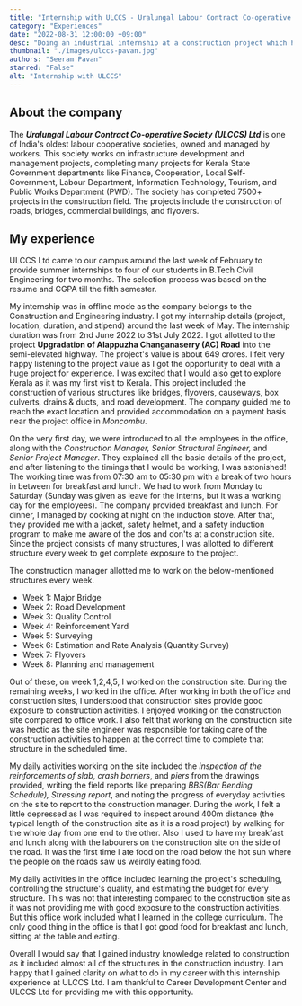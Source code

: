 ```yaml
---
title: "Internship with ULCCS - Uralungal Labour Contract Co-operative society"    
category: "Experiences"                 
date: "2022-08-31 12:00:00 +09:00"                       
desc: "Doing an industrial internship at a construction project which has a humungous project value at a new location might sound a bit scary. Join Seeram Pavan as he describes his internship experience at ULCCS, Kerala."                                        
thumbnail: "./images/ulccs-pavan.jpg" 
authors: "Seeram Pavan"                    
starred: "False" 
alt: "Internship with ULCCS"                       
---
```


## About the company               
The **_Uralungal Labour Contract Co-operative Society (ULCCS) Ltd_** is one of India's oldest labour cooperative societies, owned and managed by workers. This society works on infrastructure development and management projects, completing many projects for Kerala State Government departments like Finance, Cooperation, Local Self-Government, Labour Department, Information Technology, Tourism, and Public Works Department (PWD). The society has completed 7500+ projects in the construction field. The projects include the construction of roads, bridges, commercial buildings, and flyovers.                

## My experience                                    
ULCCS Ltd came to our campus around the last week of February to provide summer internships to four of our students in B.Tech Civil Engineering for two months. The selection process was based on the resume and CGPA till the fifth semester.                      

My internship was in offline mode as the company belongs to the Construction and Engineering industry. I got my internship details (project, location, duration, and stipend) around the last week of May. The internship duration was from 2nd June 2022 to 31st July 2022. I got allotted to the project **Upgradation of Alappuzha Changanaserry (AC) Road** into the semi-elevated highway. The project's value is about 649 crores. I felt very happy listening to the project value as I got the opportunity to deal with a huge project for experience. I was excited that I would also get to explore Kerala as it was my first visit to Kerala. This project included the construction of various structures like bridges, flyovers, causeways, box culverts, drains & ducts, and road development. The company guided me to reach the exact location and provided accommodation on a payment basis near the project office in _Moncombu_.                       

On the very first day, we were introduced to all the employees in the office, along with the _Construction Manager, Senior Structural Engineer,_ and _Senior Project Manager_. They explained all the basic details of the project, and after listening to the timings that I would be working, I was astonished! The working time was from 07:30 am to 05:30 pm with a break of two hours in between for breakfast and lunch. We had to work from Monday to Saturday (Sunday was given as leave for the interns, but it was a working day for the employees). The company provided breakfast and lunch. For dinner, I managed by cooking at night on the induction stove. After that, they provided me with a jacket, safety helmet, and a safety induction program to make me aware of the dos and don'ts at a construction site. Since the project consists of many structures, I was allotted to different structure every week to get complete exposure to the project.                                        
 
The construction manager allotted me to work on the below-mentioned structures every week.                    
- Week 1: Major Bridge
- Week 2: Road Development
- Week 3: Quality Control
- Week 4: Reinforcement Yard
- Week 5: Surveying
- Week 6: Estimation and Rate Analysis (Quantity Survey)
- Week 7: Flyovers
- Week 8: Planning and management                 
 
Out of these, on week 1,2,4,5, I worked on the construction site. During the remaining weeks, I worked in the office. After working in both the office and construction sites, I understood that construction sites provide good exposure to construction activities. I enjoyed working on the construction site compared to office work. I also felt that working on the construction site was hectic as the site engineer was responsible for taking care of the construction activities to happen at the correct time to complete that structure in the scheduled time.                         

My daily activities working on the site included the _inspection of the reinforcements of slab_, _crash barriers_, and _piers_ from the drawings provided, writing the field reports like preparing _BBS(Bar Bending Schedule), Stressing report_, and noting the progress of everyday activities on the site to report to the construction manager. During the work, I felt a little depressed as I was required to inspect around 400m distance (the typical length of the construction site as it is a road project) by walking for the whole day from one end to the other. Also I used to have my breakfast and lunch along with the labourers on the construction site on the side of the road. It was the first time I ate food on the road below the hot sun where the people on the roads saw us weirdly eating food.                     

My daily activities in the office included learning the project's scheduling, controlling the structure's quality, and estimating the budget for every structure. This was not that interesting compared to the construction site as it was not providing me with good exposure to the construction activities. But this office work included what I learned in the college curriculum. The only good thing in the office is that I got good food for breakfast and lunch, sitting at the table and eating.          
     
Overall I would say that I gained industry knowledge related to construction as it included almost all of the structures in the construction industry. I am happy that I gained clarity on what to do in my career with this internship experience at ULCCS Ltd. I am thankful to Career Development Center and ULCCS Ltd for providing me with this opportunity.                        
